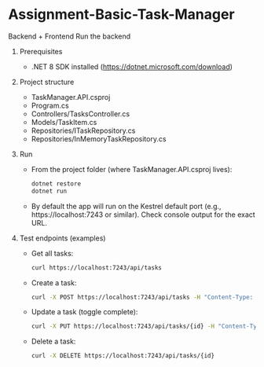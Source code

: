 # Assignment-Basic-Task-Manager
Backend + Frontend
Run the backend

1. Prerequisites
   - .NET 8 SDK installed (https://dotnet.microsoft.com/download)

2. Project structure
   - TaskManager.API.csproj
   - Program.cs
   - Controllers/TasksController.cs
   - Models/TaskItem.cs
   - Repositories/ITaskRepository.cs
   - Repositories/InMemoryTaskRepository.cs

3. Run
   - From the project folder (where TaskManager.API.csproj lives):
     ```bash
     dotnet restore
     dotnet run
     ```
   - By default the app will run on the Kestrel default port (e.g., https://localhost:7243 or similar). Check console output for the exact URL.

4. Test endpoints (examples)
   - Get all tasks:
     ```bash
     curl https://localhost:7243/api/tasks
     ```
   - Create a task:
     ```bash
     curl -X POST https://localhost:7243/api/tasks -H "Content-Type: application/json" -d '{"description":"Buy milk","isCompleted":false}'
     ```
   - Update a task (toggle complete):
     ```bash
     curl -X PUT https://localhost:7243/api/tasks/{id} -H "Content-Type: application/json" -d '{"id":"{id}","description":"Buy milk","isCompleted":true}'
     ```
   - Delete a task:
     ```bash
     curl -X DELETE https://localhost:7243/api/tasks/{id}
     ```

